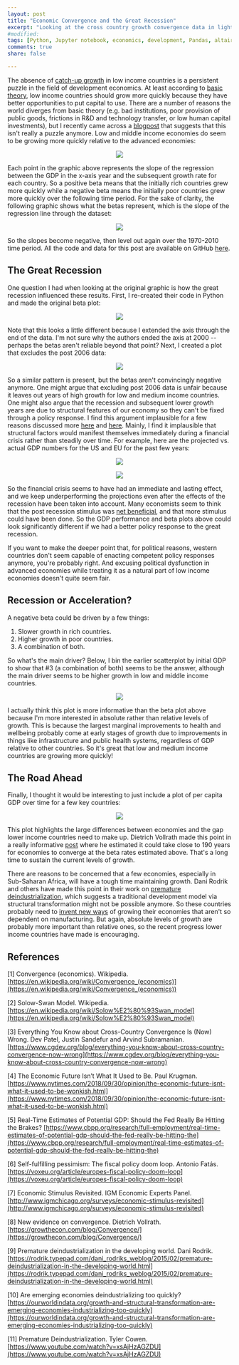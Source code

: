 ```yaml
---
layout: post
title: "Economic Convergence and the Great Recession"
excerpt: "Looking at the cross country growth convergence data in light of the great recession."
#modified:
tags: [Python, Jupyter notebook, economics, development, Pandas, altair]
comments: true
share: false

---
```


The absence of [catch-up growth](https://en.wikipedia.org/wiki/Convergence_(economics)) in low income countries is a persistent puzzle in the field of development economics.  At least according to [basic theory](https://en.wikipedia.org/wiki/Solow%E2%80%93Swan_model), low income countries should grow more quickly because they have better opportunities to put capital to use. There are a number of reasons the world diverges from basic theory (e.g. bad institutions, poor provision of public goods, frictions in R&D and technology transfer, or low human capital investments), but I recently came across a [blogpost](https://www.cgdev.org/blog/everything-you-know-about-cross-country-convergence-now-wrong) that suggests that this isn't really a puzzle anymore.  Low and middle income economies do seem to be growing more quickly relative to the advanced economies:

<figure style="text-align:center">
	<a href="{{ site.baseurl }}/images/convergence/patel-sandefur-subramanian-beta_by_series-NEW.png"><img style="max-height:800px" src="{{ site.baseurl }}/images/convergence/patel-sandefur-subramanian-beta_by_series-NEW.png"></a>
</figure>

Each point in the graphic above represents the slope of the regression between the GDP in the x-axis year and the subsequent growth rate for each country.  So a positive beta means that the initially rich countries grew more quickly while a negative beta means the initially poor countries grew more quickly over the following time period.  For the sake of clarity, the following graphic shows what the betas represent, which is the slope of the regression line through the dataset: 

<figure style="text-align:center">
	<a href="{{ site.baseurl }}/images/convergence/output_23_3.png"><img src="{{ site.baseurl }}/images/convergence/output_23_3.png"></a>
</figure>

So the slopes become negative, then level out again over the 1970-2010 time period. All the code and data for this post are available on GitHub [here](https://github.com/convergence/).

## The Great Recession

One question I had when looking at the original graphic is how the great recession influenced these results.  First, I re-created their code in Python and made the original beta plot:

<figure style="text-align:center">
	<a href="{{ site.baseurl }}/images/convergence/output_14_3.png"><img src="{{ site.baseurl }}/images/convergence/output_14_3.png"></a>
</figure>

Note that this looks a little different because I extended the axis through the end of the data.  I'm not sure why the authors ended the axis at 2000 -- perhaps the betas aren't reliable beyond that point?  Next, I created a plot that excludes the post 2006 data:   

<figure style="text-align:center">
	<a href="{{ site.baseurl }}/images/convergence/output_19_3.png"><img src="{{ site.baseurl }}/images/convergence/output_19_3.png"></a>
</figure>

So a similar pattern is present, but the betas aren't convincingly negative anymore.  One might argue that excluding post 2006 data is unfair because it leaves out years of high growth for low and medium income countries.  One might also argue that the recession and subsequent lower growth years are due to structural features of our economy so they can't be fixed through a policy response.  I find this argument implausible for a few reasons discussed more [here](https://www.nytimes.com/2018/09/30/opinion/the-economic-future-isnt-what-it-used-to-be-wonkish.html) and [here](https://voxeu.org/article/europes-fiscal-policy-doom-loop).  Mainly, I find it implausible that structural factors would manifest themselves immediately during a financial crisis rather than steadily over time.  For example, here are the projected vs. actual GDP numbers for the US and EU for the past few years: 

<figure style="text-align:center">
	<a href="{{ site.baseurl }}/images/convergence/usprojections.png"><img src="{{ site.baseurl }}/images/convergence/usprojections.png"></a>
</figure>

<figure style="text-align:center">
	<a href="{{ site.baseurl }}/images/convergence/euprojections.png"><img src="{{ site.baseurl }}/images/convergence/euprojections.png"></a>
</figure>

So the financial crisis seems to have had an immediate and lasting effect, and we keep underperforming the projections even after the effects of the recession have been taken into account.  Many economists seem to think that the post recession stimulus was [net beneficial](http://www.igmchicago.org/surveys/economic-stimulus-revisited), and that more stimulus could have been done.  So the GDP performance and beta plots above could look significantly different if we had a better policy response to the great recession.  

If you want to make the deeper point that, for political reasons, western countries don't seem capable of enacting competent policy responses anymore, you're probably right.  And excusing political dysfunction in advanced economies while treating it as a natural part of low income economies doesn't quite seem fair.  

## Recession or Acceleration?

A negative beta could be driven by a few things:

1. Slower growth in rich countries.  
2. Higher growth in poor countries.    
3. A combination of both.  

So what's the main driver?  Below, I bin the earlier scatterplot by initial GDP to show that #3 (a combination of both) seems to be the answer, although the main driver seems to be higher growth in low and middle income countries. 

<figure style="text-align:center">
	<a href="{{ site.baseurl }}/images/convergence/output_24_3.png"><img src="{{ site.baseurl }}/images/convergence/output_24_3.png"></a>
</figure>

I actually think this plot is more informative than the beta plot above because I'm more interested in absolute rather than relative levels of growth.  This is because the largest marginal improvements to health and wellbeing probably come at early stages of growth due to improvements in things like infrastructure and public health systems, regardless of GDP relative to other countries.  So it's great that low and medium income countries are growing more quickly!

## The Road Ahead

Finally, I thought it would be interesting to just include a plot of per capita GDP over time for a few key countries:

<figure style="text-align:center">
	<a href="{{ site.baseurl }}/images/convergence/output_10_3.png"><img src="{{ site.baseurl }}/images/convergence/output_10_3.png"></a>
</figure>

This plot highlights the large differences between economies and the gap lower income countries need to make up.  Dietrich Vollrath made this point in a really informative [post](https://growthecon.com/blog/Convergence/) where he estimated it could take close to 190 years for economies to converge at the beta rates estimated above.  That's a long time to sustain the current levels of growth.  

There are reasons to be concerned that a few economies, especially in Sub-Saharan Africa, will have a tough time maintaining growth.  Dani Rodrik and others have made this point in their work on [premature deindustrialization](https://rodrik.typepad.com/dani_rodriks_weblog/2015/02/premature-deindustrialization-in-the-developing-world.html), which suggests a traditional development model via structural transformation might not be possible anymore.  So these countries probably need to [invent new ways](https://www.youtube.com/watch?v=xsAjHzAGZDU) of growing their economies that aren't so dependent on manufacturing.  But again, absolute levels of growth are probably more important than relative ones, so the recent progress lower income countries have made is encouraging.      

## References

[1] Convergence (economics). Wikipedia. [https://en.wikipedia.org/wiki/Convergence_(economics)](https://en.wikipedia.org/wiki/Convergence_(economics))

[2] Solow-Swan Model. Wikipedia. [https://en.wikipedia.org/wiki/Solow%E2%80%93Swan_model](https://en.wikipedia.org/wiki/Solow%E2%80%93Swan_model)

[3] Everything You Know about Cross-Country Convergence Is (Now) Wrong.  Dev Patel, Justin Sandefur and Arvind Subramanian. [https://www.cgdev.org/blog/everything-you-know-about-cross-country-convergence-now-wrong](https://www.cgdev.org/blog/everything-you-know-about-cross-country-convergence-now-wrong)

[4] The Economic Future Isn’t What It Used to Be. Paul Krugman. [https://www.nytimes.com/2018/09/30/opinion/the-economic-future-isnt-what-it-used-to-be-wonkish.html](https://www.nytimes.com/2018/09/30/opinion/the-economic-future-isnt-what-it-used-to-be-wonkish.html)

[5] Real-Time Estimates of Potential GDP: Should the Fed Really Be Hitting the Brakes?  [https://www.cbpp.org/research/full-employment/real-time-estimates-of-potential-gdp-should-the-fed-really-be-hitting-the](https://www.cbpp.org/research/full-employment/real-time-estimates-of-potential-gdp-should-the-fed-really-be-hitting-the)

[6] Self-fulfilling pessimism: The fiscal policy doom loop. Antonio Fatás.  [https://voxeu.org/article/europes-fiscal-policy-doom-loop](https://voxeu.org/article/europes-fiscal-policy-doom-loop)

[7] Economic Stimulus Revisited. IGM Economic Experts Panel. [http://www.igmchicago.org/surveys/economic-stimulus-revisited](http://www.igmchicago.org/surveys/economic-stimulus-revisited)

[8] New evidence on convergence. Dietrich Vollrath. [https://growthecon.com/blog/Convergence/](https://growthecon.com/blog/Convergence/)

[9] Premature deindustrialization in the developing world.  Dani Rodrik. [https://rodrik.typepad.com/dani_rodriks_weblog/2015/02/premature-deindustrialization-in-the-developing-world.html](https://rodrik.typepad.com/dani_rodriks_weblog/2015/02/premature-deindustrialization-in-the-developing-world.html)

[10] Are emerging economies deindustrializing too quickly?  [https://ourworldindata.org/growth-and-structural-transformation-are-emerging-economies-industrializing-too-quickly](https://ourworldindata.org/growth-and-structural-transformation-are-emerging-economies-industrializing-too-quickly)

[11] Premature Deindustrialization.  Tyler Cowen.  [https://www.youtube.com/watch?v=xsAjHzAGZDU](https://www.youtube.com/watch?v=xsAjHzAGZDU)





